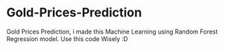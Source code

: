 # Gold-Prices-Prediction
Gold Prices Prediction, i made this Machine Learning using Random Forest Regression model. Use this code Wisely :D
